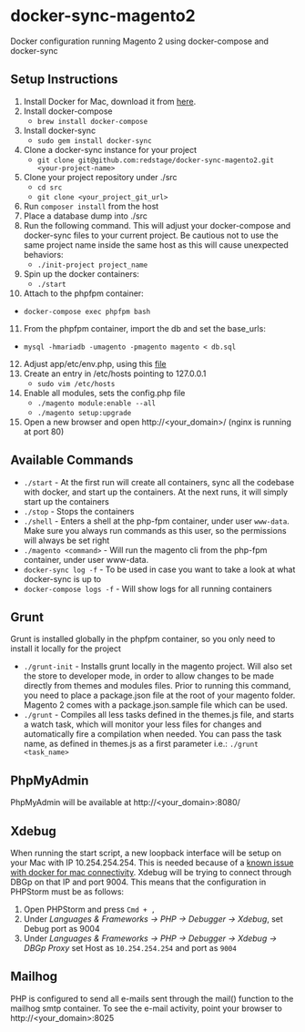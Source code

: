 # docker-sync-magento2
Docker configuration running Magento 2 using docker-compose and docker-sync

## Setup Instructions ##

1. Install Docker for Mac, download it from [here](https://docs.docker.com/docker-for-mac/install/).
2. Install docker-compose
   - `brew install docker-compose`
3. Install docker-sync
   - `sudo gem install docker-sync`
4. Clone a docker-sync instance for your project
   - `git clone git@github.com:redstage/docker-sync-magento2.git <your-project-name>`
5. Clone your project repository under ./src
   - `cd src`
   - `git clone <your_project_git_url>`
6. Run `composer install` from the host
7. Place a database dump into ./src
8. Run the following command. This will adjust your docker-compose and docker-sync files to your current project. Be cautious not to use the same project name inside the same host as this will cause unexpected behaviors:
   - `./init-project project_name`
9. Spin up the docker containers:  
   - `./start`
10. Attach to the phpfpm container:
   - `docker-compose exec phpfpm bash`
11. From the phpfpm container, import the db and set the base_urls:
   - `mysql -hmariadb -umagento -pmagento magento < db.sql`
12. Adjust app/etc/env.php, using this [file](https://github.com/redstage/docker-sync-magento2/blob/master/env.sample.php)
13. Create an entry in /etc/hosts pointing to 127.0.0.1
    - `sudo vim /etc/hosts`
14. Enable all modules, sets the config.php file
    - `./magento module:enable --all`
    - `./magento setup:upgrade`
15. Open a new browser and open http://<your_domain>/ (nginx is running at port 80)

## Available Commands ##
- `./start` - At the first run will create all containers, sync all the codebase with docker, and start up the containers. At the next runs, it will simply start up the containers
- `./stop` - Stops the containers
- `./shell` - Enters a shell at the php-fpm container, under user `www-data`. Make sure you always run commands as this user, so the permissions will always be set right 
- `./magento <command>` - Will run the magento cli from the php-fpm container, under user www-data. 
- `docker-sync log -f` - To be used in case you want to take a look at what docker-sync is up to 
- `docker-compose logs -f` - Will show logs for all running containers 

## Grunt ##
Grunt is installed globally in the phpfpm container, so you only need to install it locally for the project
- `./grunt-init` - Installs grunt locally in the magento project. Will also set the store to developer mode, in order to allow changes to be made directly from themes and modules files. Prior to running this command, you need to place a package.json file at the root of your magento folder. Magento 2 comes with a package.json.sample file which can be used.
- `./grunt` - Compiles all less tasks defined in the themes.js file, and starts a watch task, which will monitor your less files for changes and automatically fire a compilation when needed. You can pass the task name, as defined in themes.js as a first parameter i.e.: `./grunt <task_name>`

## PhpMyAdmin ##
PhpMyAdmin will be available at http://<your_domain>:8080/

## Xdebug ##
When running the start script, a new loopback interface will be setup on your Mac with IP 10.254.254.254. This is needed because of a [known issue with docker for mac connectivity](https://forums.docker.com/t/ip-address-for-xdebug/10460).
Xdebug will be trying to connect through DBGp on that IP and port 9004. This means that the configuration in PHPStorm must be as follows:

1. Open PHPStorm and press `Cmd + ,`
2. Under *Languages & Frameworks -> PHP -> Debugger -> Xdebug*, set Debug port as 9004
3. Under *Languages & Frameworks -> PHP -> Debugger -> Xdebug -> DBGp Proxy* set Host as `10.254.254.254` and port as `9004`

## Mailhog ##
PHP is configured to send all e-mails sent through the mail() function to the mailhog smtp container. To see the e-mail activity, point your browser to http://<your_domain>:8025